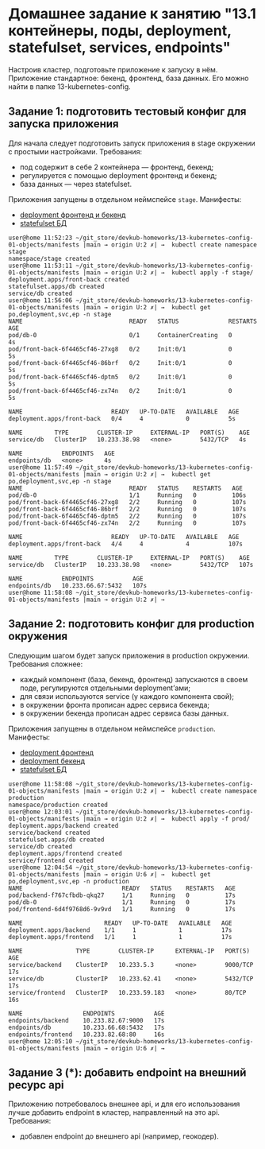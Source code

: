 # Домашнее задание к занятию "13.1 контейнеры, поды, deployment, statefulset, services, endpoints"

Настроив кластер, подготовьте приложение к запуску в нём. Приложение стандартное: бекенд, фронтенд, база данных. Его можно найти в папке 13-kubernetes-config.

## Задание 1: подготовить тестовый конфиг для запуска приложения

Для начала следует подготовить запуск приложения в stage окружении с простыми настройками. Требования:

* под содержит в себе 2 контейнера — фронтенд, бекенд;
* регулируется с помощью deployment фронтенд и бекенд;
* база данных — через statefulset.

Приложения запущены в отдельном неймспейсе `stage`. Манифесты:

* [deployment фронтенд и бекенд](./13-kubernetes-config-01-objects/manifests/stage/app.yml)
* [statefulset БД](./13-kubernetes-config-01-objects/manifests/stage/db.yml)

```shell
user@home 11:52:23 ~/git_store/devkub-homeworks/13-kubernetes-config-01-objects/manifests |main → origin U:2 ✗| →  kubectl create namespace stage
namespace/stage created
user@home 11:53:11 ~/git_store/devkub-homeworks/13-kubernetes-config-01-objects/manifests |main → origin U:2 ✗| →  kubectl apply -f stage/
deployment.apps/front-back created
statefulset.apps/db created
service/db created
user@home 11:56:06 ~/git_store/devkub-homeworks/13-kubernetes-config-01-objects/manifests |main → origin U:2 ✗| →  kubectl get po,deployment,svc,ep -n stage
NAME                              READY   STATUS              RESTARTS   AGE
pod/db-0                          0/1     ContainerCreating   0          4s
pod/front-back-6f4465cf46-27xg8   0/2     Init:0/1            0          5s
pod/front-back-6f4465cf46-86brf   0/2     Init:0/1            0          5s
pod/front-back-6f4465cf46-dptm5   0/2     Init:0/1            0          5s
pod/front-back-6f4465cf46-zx74n   0/2     Init:0/1            0          5s

NAME                         READY   UP-TO-DATE   AVAILABLE   AGE
deployment.apps/front-back   0/4     4            0           5s

NAME         TYPE        CLUSTER-IP     EXTERNAL-IP   PORT(S)    AGE
service/db   ClusterIP   10.233.38.98   <none>        5432/TCP   4s

NAME           ENDPOINTS   AGE
endpoints/db   <none>      4s
user@home 11:57:49 ~/git_store/devkub-homeworks/13-kubernetes-config-01-objects/manifests |main → origin U:2 ✗| →  kubectl get po,deployment,svc,ep -n stage
NAME                              READY   STATUS    RESTARTS   AGE
pod/db-0                          1/1     Running   0          106s
pod/front-back-6f4465cf46-27xg8   2/2     Running   0          107s
pod/front-back-6f4465cf46-86brf   2/2     Running   0          107s
pod/front-back-6f4465cf46-dptm5   2/2     Running   0          107s
pod/front-back-6f4465cf46-zx74n   2/2     Running   0          107s

NAME                         READY   UP-TO-DATE   AVAILABLE   AGE
deployment.apps/front-back   4/4     4            4           107s

NAME         TYPE        CLUSTER-IP     EXTERNAL-IP   PORT(S)    AGE
service/db   ClusterIP   10.233.38.98   <none>        5432/TCP   107s

NAME           ENDPOINTS           AGE
endpoints/db   10.233.66.67:5432   107s
user@home 11:58:08 ~/git_store/devkub-homeworks/13-kubernetes-config-01-objects/manifests |main → origin U:2 ✗| →  
```

## Задание 2: подготовить конфиг для production окружения

Следующим шагом будет запуск приложения в production окружении. Требования сложнее:

* каждый компонент (база, бекенд, фронтенд) запускаются в своем поде, регулируются отдельными deployment’ами;
* для связи используются service (у каждого компонента свой);
* в окружении фронта прописан адрес сервиса бекенда;
* в окружении бекенда прописан адрес сервиса базы данных.

Приложения запущены в отдельном неймспейсе `production`. Манифесты:

* [deployment фронтенд](./13-kubernetes-config-01-objects/manifests/prod/front.yml)
* [deployment бекенд](./13-kubernetes-config-01-objects/manifests/prod/back.yml)
* [statefulset БД](./13-kubernetes-config-01-objects/manifests/prod/db.yml)

```shell
user@home 11:58:08 ~/git_store/devkub-homeworks/13-kubernetes-config-01-objects/manifests |main → origin U:2 ✗| →  kubectl create namespace production
namespace/production created
user@home 12:03:01 ~/git_store/devkub-homeworks/13-kubernetes-config-01-objects/manifests |main → origin U:2 ✗| →  kubectl apply -f prod/
deployment.apps/backend created
service/backend created
statefulset.apps/db created
service/db created
deployment.apps/frontend created
service/frontend created
user@home 12:04:54 ~/git_store/devkub-homeworks/13-kubernetes-config-01-objects/manifests |main → origin U:6 ✗| →  kubectl get po,deployment,svc,ep -n production
NAME                            READY   STATUS    RESTARTS   AGE
pod/backend-f767cfbdb-qkq27     1/1     Running   0          17s
pod/db-0                        1/1     Running   0          17s
pod/frontend-6d4f9768d6-9v9vd   1/1     Running   0          17s

NAME                       READY   UP-TO-DATE   AVAILABLE   AGE
deployment.apps/backend    1/1     1            1           17s
deployment.apps/frontend   1/1     1            1           17s

NAME               TYPE        CLUSTER-IP      EXTERNAL-IP   PORT(S)    AGE
service/backend    ClusterIP   10.233.5.3      <none>        9000/TCP   17s
service/db         ClusterIP   10.233.62.41    <none>        5432/TCP   17s
service/frontend   ClusterIP   10.233.59.183   <none>        80/TCP     16s

NAME                 ENDPOINTS           AGE
endpoints/backend    10.233.82.67:9000   17s
endpoints/db         10.233.66.68:5432   17s
endpoints/frontend   10.233.82.68:80     16s
user@home 12:05:10 ~/git_store/devkub-homeworks/13-kubernetes-config-01-objects/manifests |main → origin U:6 ✗| →  
```

## Задание 3 (*): добавить endpoint на внешний ресурс api

Приложению потребовалось внешнее api, и для его использования лучше добавить endpoint в кластер, направленный на это api. Требования:

* добавлен endpoint до внешнего api (например, геокодер).
